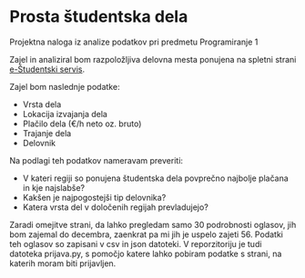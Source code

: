 # Prosta študentska dela

Projektna naloga iz analize podatkov pri predmetu Programiranje 1

Zajel in analiziral bom razpoložljiva delovna mesta ponujena na spletni strani [e-Študentski servis](https://www.studentski-servis.com/index.php?t=prostaDela&page=1&perPage=10&podjetje=&sort=1&workType=1&keyword=&urnaPostavkaMin=&urnaPostavkaMax=).

Zajel bom naslednje podatke:
* Vrsta dela
* Lokacija izvajanja dela
* Plačilo dela (€/h neto oz. bruto)
* Trajanje dela
* Delovnik

Na podlagi teh podatkov nameravam preveriti:
* V kateri regiji so ponujena študentska dela povprečno najbolje plačana in kje najslabše?
* Kakšen je najpogostejši tip delovnika?
* Katera vrsta del v določenih regijah prevladujejo?

Zaradi omejitve strani, da lahko pregledam samo 30 podrobnosti oglasov, jih bom zajemal do decembra, zaenkrat pa mi jih je uspelo zajeti 56. 
Podatki teh oglasov so zapisani v csv in json datoteki. V reporzitoriju je tudi datoteka prijava.py, s pomočjo katere lahko pobiram podatke s strani, na katerih moram biti prijavljen.
